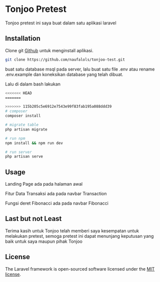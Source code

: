 # Tonjoo Pretest

Tonjoo pretest ini saya buat dalam satu aplikasi laravel

## Installation

Clone git [Github](https://github.com/naufalols/tonjoo-test.git) untuk menginstall aplikasi.

```bash
git clone https://github.com/naufalols/tonjoo-test.git
```
buat satu database msql pada server, lalu buat satu file .env atau rename .env.example dan koneksikan database yang telah dibuat.

Lalu di dalam bash lakukan

```bash
<<<<<<< HEAD
=======

>>>>>>> 115b205c5e6912e7543e99f83fab195a088ddd39
# composer
composer install

# migrate table
php artisan migrate

# run npm
npm install && npm run dev

# run server
php artisan serve
```
## Usage
Landing Page ada pada halaman awal

Fitur Data Transaksi ada pada navbar Transaction

Fungsi deret Fibonacci ada pada navbar Fibonacci

## Last but not Least
Terima kasih untuk Tonjoo telah memberi saya kesempatan untuk melakukan pretest, semoga pretest ini dapat menunjang keputusan yang baik untuk saya maupun pihak Tonjoo

## License

The Laravel framework is open-sourced software licensed under the [MIT license](https://opensource.org/licenses/MIT).

